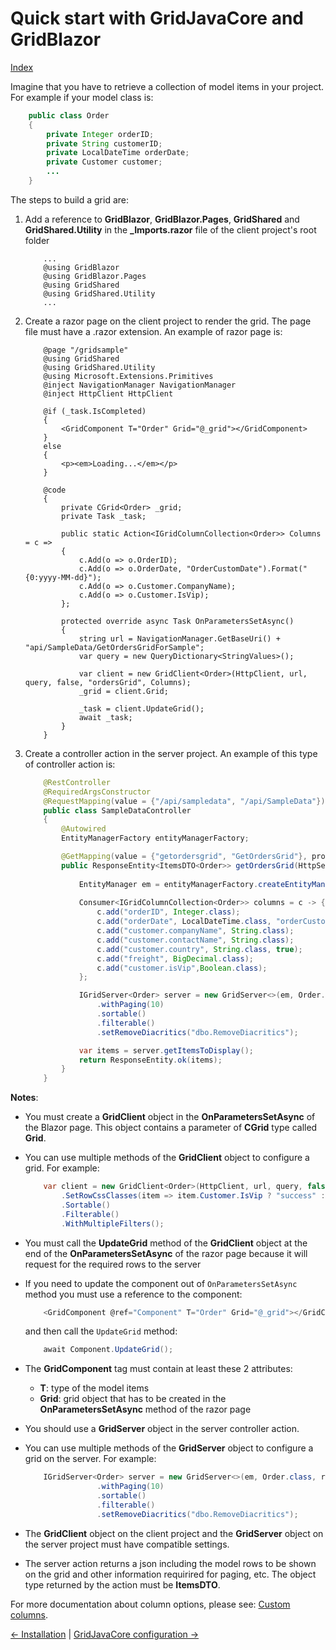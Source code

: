 # Quick start with GridJavaCore and GridBlazor

[Index](Documentation.md)

Imagine that you have to retrieve a collection of model items in your project. For example if your model class is:
    
```java
    public class Order
    {
        private Integer orderID;
        private String customerID;
        private LocalDateTime orderDate;
        private Customer customer;
        ...
    }
```

The steps to build a grid are:

1. Add a reference to **GridBlazor**, **GridBlazor.Pages**, **GridShared** and **GridShared.Utility** in the **_Imports.razor** file of the client project's root folder

    ```razor
        ...
        @using GridBlazor
        @using GridBlazor.Pages
        @using GridShared
        @using GridShared.Utility
        ...
    ```

2. Create a razor page on the client project to render the grid. The page file must have a .razor extension. An example of razor page is:

    ```razor
        @page "/gridsample"
        @using GridShared
        @using GridShared.Utility
        @using Microsoft.Extensions.Primitives
        @inject NavigationManager NavigationManager
        @inject HttpClient HttpClient

        @if (_task.IsCompleted)
        {
            <GridComponent T="Order" Grid="@_grid"></GridComponent>
        }
        else
        {
            <p><em>Loading...</em></p>
        }

        @code
        {
            private CGrid<Order> _grid;
            private Task _task;

            public static Action<IGridColumnCollection<Order>> Columns = c =>
            {
                c.Add(o => o.OrderID);
                c.Add(o => o.OrderDate, "OrderCustomDate").Format("{0:yyyy-MM-dd}");
                c.Add(o => o.Customer.CompanyName);
                c.Add(o => o.Customer.IsVip);
            };

            protected override async Task OnParametersSetAsync()
            {
                string url = NavigationManager.GetBaseUri() + "api/SampleData/GetOrdersGridForSample";
                var query = new QueryDictionary<StringValues>();

                var client = new GridClient<Order>(HttpClient, url, query, false, "ordersGrid", Columns);
                _grid = client.Grid;

                _task = client.UpdateGrid();
                await _task;
            }
        }
    ```

3. Create a controller action in the server project. An example of this type of controller action is: 

    ```java
        @RestController
        @RequiredArgsConstructor
        @RequestMapping(value = {"/api/sampledata", "/api/SampleData"})
        public class SampleDataController
        {
            @Autowired
            EntityManagerFactory entityManagerFactory;

            @GetMapping(value = {"getordersgrid", "GetOrdersGrid"}, produces = MediaType.APPLICATION_JSON_VALUE)
            public ResponseEntity<ItemsDTO<Order>> getOrdersGrid(HttpServletRequest request) {
                
                EntityManager em = entityManagerFactory.createEntityManager();
                
                Consumer<IGridColumnCollection<Order>> columns = c -> {
                    c.add("orderID", Integer.class);
                    c.add("orderDate", LocalDateTime.class, "orderCustomDate");
                    c.add("customer.companyName", String.class);
                    c.add("customer.contactName", String.class);
                    c.add("customer.country", String.class, true);
                    c.add("freight", BigDecimal.class);
                    c.add("customer.isVip",Boolean.class);
                };

                IGridServer<Order> server = new GridServer<>(em, Order.class, request.getParameterMap(), columns)
                    .withPaging(10)
                    .sortable()
                    .filterable()
                    .setRemoveDiacritics("dbo.RemoveDiacritics");

                var items = server.getItemsToDisplay();
                return ResponseEntity.ok(items);
            }
        }
    ```

**Notes**:

* You must create a **GridClient** object in the **OnParametersSetAsync** of the Blazor page. This object contains a parameter of **CGrid** type called **Grid**. 

* You can use multiple methods of the **GridClient** object to configure a grid. For example:
    ```c#
        var client = new GridClient<Order>(HttpClient, url, query, false, "ordersGrid", Columns, locale)
            .SetRowCssClasses(item => item.Customer.IsVip ? "success" : string.Empty)
            .Sortable()
            .Filterable()
            .WithMultipleFilters();
    ```

* You must call the **UpdateGrid** method of the **GridClient** object at the end of the **OnParametersSetAsync** of the razor page because it will request for the required rows to the server

* If you need to update the component out of ```OnParametersSetAsync``` method you must use a reference to the component:
    ```c#
        <GridComponent @ref="Component" T="Order" Grid="@_grid"></GridComponent>
    ```

    and then call the ```UpdateGrid``` method:
    ```c#
        await Component.UpdateGrid();
    ```

* The **GridComponent** tag must contain at least these 2 attributes:
    * **T**: type of the model items
    * **Grid**: grid object that has to be created in the **OnParametersSetAsync** method of the razor page

* You should use a **GridServer** object in the server controller action.

* You can use multiple methods of the **GridServer** object to configure a grid on the server. For example:
    ```java
        IGridServer<Order> server = new GridServer<>(em, Order.class, request.getParameterMap(), columns)
                    .withPaging(10)
                    .sortable()
                    .filterable()
                    .setRemoveDiacritics("dbo.RemoveDiacritics");
    ```

* The **GridClient** object on the client project and the **GridServer** object on the server project must have compatible settings.

* The server action returns a json including the model rows to be shown on the grid and other information requirired for paging, etc. The object type returned by the action must be **ItemsDTO<T>**.

For more documentation about column options, please see: [Custom columns](Custom_columns.md).

[<- Installation](Installation.md) | [GridJavaCore configuration ->](GridJavaCore_configuration.md)